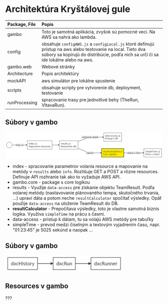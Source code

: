 # Architektúra Kryštálovej gule

| Package, File | Popis |
| :------------ | :---- |
| gambo         | Toto je samotná aplikácia, zvyšok sú pomocné veci. Na AWS sa nahrá ako lambda. |
| config        | obsahuje `configAWS.js` a `configLocal.js` ktoré definujú prístup na aws alebo testovanie na local. Tieto dva súbory sa kopírujú do distribúcie, podľa nich sa určí či sa ide lokálne alebo na aws. |
| gambo.web     | Webové stránky |
| Architecture  | Popis architektúry |
| mockAPI       | aws simulátor pre lokálne spustenie |
| scripts       | obsahuje scripty pre vytvorenie db, deployment, testovanie |
| runProcessing | spracovanie trasy pre jednotlivé behy (TheRun, VltavaRun). |

## Súbory v gambo

![štruktúra zdrojákov](../img/cb_logic.png)

* index - spracovanie parametrov volania resource a mapovanie na metódy v `results` alebo `info`. Rozlišuje GET a POST a rôzne resources. Definuje API rozhranie tak ako to vyžaduje AWS API.
* gambo.core - package s core logikou
* results - Využije `data-access` pre získanie objektu TeamResult. Podľa volanej metódy (nastavovanie plánovaného tempa, skutočného trvania, ...) upraví dáta a potom neche `resultCalculator` spočítať výsledky. Opäť použije `data-access` na uloženie TeamResult do DB.
* **resultCalculator** - Prepočítava výsledky, toto je vlastne samotná biznis logika. Využíva `simpleTime` na prácu s časmi.
* data-access - prístup k dátam, tu sa volajú AWS metódy pre tabuľky
* simpleTime - prevod medzi číselným a textovým vyjadrením času, napr. "01:23:45" je 5025 sekúnd a naopak ... 


## Súbory v gambo

![štruktúra html](../img/cb_files.png)

## Resources v gambo

???
